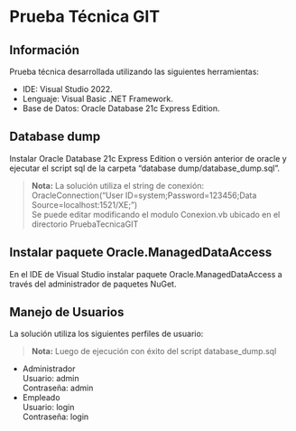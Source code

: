 <h1 id="prueba-técnica-git">Prueba Técnica GIT</h1>
<h2 id="información">Información</h2>
<p>Prueba técnica desarrollada utilizando las siguientes herramientas:</p>
<ul>
<li>IDE: Visual Studio 2022.</li>
<li>Lenguaje: Visual Basic .NET Framework.</li>
<li>Base de Datos: Oracle Database 21c Express Edition.</li>
</ul>
<h2 id="database-dump">Database dump</h2>
<p>Instalar Oracle Database 21c Express Edition o versión anterior de oracle y ejecutar el script sql de la carpeta “database dump/database_dump.sql”.</p>
<blockquote>
<p><strong>Nota:</strong> La solución utiliza el string de conexión:<br>
OracleConnection(“User ID=system;Password=123456;Data Source=localhost:1521/XE;”)<br>
Se puede editar modificando el modulo Conexion.vb ubicado en el directorio PruebaTecnicaGIT</p>
</blockquote>
<h2 id="instalar-paquete-oracle.manageddataaccess">Instalar paquete Oracle.ManagedDataAccess</h2>
<p>En el IDE de Visual Studio instalar paquete Oracle.ManagedDataAccess a través del administrador de paquetes NuGet.</p>
<h2 id="manejo-de-usuarios">Manejo de Usuarios</h2>
<p>La solución utiliza los siguientes perfiles de usuario:</p>
<blockquote>
<p><strong>Nota:</strong> Luego de ejecución con éxito del script database_dump.sql</p>
</blockquote>
<ul>
<li>Administrador<br>
Usuario: admin<br>
Contraseña: admin</li>
<li>Empleado<br>
Usuario: login<br>
Contraseña: login</li>
</ul>
